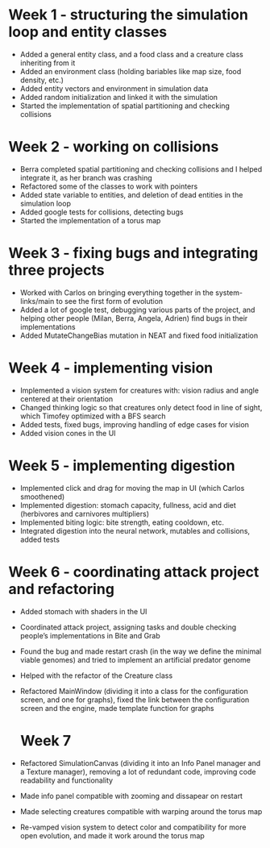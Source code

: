 # Week 1 - structuring the simulation loop and entity classes
- Added a general entity class, and a food class and a creature class inheriting from it
- Added an environment class (holding bariables like map size, food density, etc.)
- Added entity vectors and environment in simulation data
- Added random initialization and linked it with the simulation
- Started the implementation of spatial partitioning and checking collisions

# Week 2 - working on collisions
- Berra completed spatial partitioning and checking collisions and I helped integrate it, as her branch was crashing
- Refactored some of the classes to work with pointers
- Added state variable to entities, and deletion of dead entities in the simulation loop
- Added google tests for collisions, detecting bugs
- Started the implementation of a torus map

# Week 3 - fixing bugs and integrating three projects
- Worked with Carlos on bringing everything together in the system-links/main to see the first form of evolution
- Added a lot of google test, debugging various parts of the project, and helping other people (Milan, Berra, Angela, Adrien) find bugs in their implementations
- Added MutateChangeBias mutation in NEAT and fixed food initialization

# Week 4 - implementing vision
- Implemented a vision system for creatures with: vision radius and angle centered at their orientation
- Changed thinking logic so that creatures only detect food in line of sight, which Timofey optimized with a BFS search
- Added tests, fixed bugs, improving handling of edge cases for vision 
- Added vision cones in the UI

# Week 5 - implementing digestion 
- Implemented click and drag for moving the map in UI (which Carlos smoothened)
- Implemented digestion: stomach capacity, fullness, acid and diet (herbivores and carnivores multipliers)
- Implemented biting logic: bite strength, eating cooldown, etc.
- Integrated digestion into the neural network, mutables and collisions, added tests

# Week 6 - coordinating attack project and refactoring
- Added stomach with shaders in the UI
- Coordinated attack project, assigning tasks and double checking people’s implementations in Bite and Grab
- Found the bug and made restart crash (in the way we define the minimal viable genomes) and tried to implement an artificial predator genome
- Helped with the refactor of the Creature class
- Refactored MainWindow (dividing it into a class for the configuration screen, and one for graphs), fixed the link between the configuration screen and the engine, made template function for graphs

  # Week 7
- Refactored SimulationCanvas (dividing it into an Info Panel manager and a Texture manager), removing a lot of redundant code, improving code readability and functionality
- Made info panel compatible with zooming and dissapear on restart
- Made selecting creatures compatible with warping around the torus map
- Re-vamped vision system to detect color and compatibility for more open evolution, and made it work around the torus map
  




